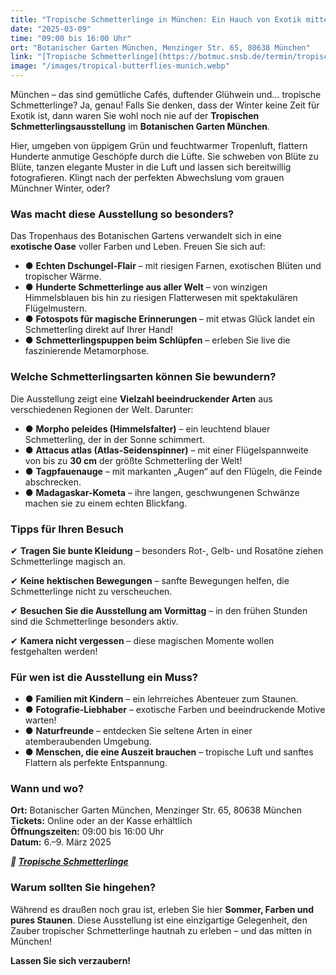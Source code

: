 ```yaml
---
title: "Tropische Schmetterlinge in München: Ein Hauch von Exotik mitten im Winter"
date: "2025-03-09"
time: "09:00 bis 16:00 Uhr"
ort: "Botanischer Garten München, Menzinger Str. 65, 80638 München"
link: "[Tropische Schmetterlinge](https://botmuc.snsb.de/termin/tropische-schmetterlinge/)"
image: "/images/tropical-butterflies-munich.webp"
---
```


München – das sind gemütliche Cafés, duftender Glühwein und… tropische Schmetterlinge? Ja, genau! Falls Sie denken, dass der Winter keine Zeit für Exotik ist, dann waren Sie wohl noch nie auf der **Tropischen Schmetterlingsausstellung** im **Botanischen Garten München**.  

Hier, umgeben von üppigem Grün und feuchtwarmer Tropenluft, flattern Hunderte anmutige Geschöpfe durch die Lüfte. Sie schweben von Blüte zu Blüte, tanzen elegante Muster in die Luft und lassen sich bereitwillig fotografieren. Klingt nach der perfekten Abwechslung vom grauen Münchner Winter, oder?


### Was macht diese Ausstellung so besonders?  

Das Tropenhaus des Botanischen Gartens verwandelt sich in eine **exotische Oase** voller Farben und Leben. Freuen Sie sich auf:  

- ● **Echten Dschungel-Flair** – mit riesigen Farnen, exotischen Blüten und tropischer Wärme.  
- ● **Hunderte Schmetterlinge aus aller Welt** – von winzigen Himmelsblauen bis hin zu riesigen Flatterwesen mit spektakulären Flügelmustern.  
- ● **Fotospots für magische Erinnerungen** – mit etwas Glück landet ein Schmetterling direkt auf Ihrer Hand!  
- ● **Schmetterlingspuppen beim Schlüpfen** – erleben Sie live die faszinierende Metamorphose.  


### Welche Schmetterlingsarten können Sie bewundern?  

Die Ausstellung zeigt eine **Vielzahl beeindruckender Arten** aus verschiedenen Regionen der Welt. Darunter:  

- ● **Morpho peleides (Himmelsfalter)** – ein leuchtend blauer Schmetterling, der in der Sonne schimmert.  
- ● **Attacus atlas (Atlas-Seidenspinner)** – mit einer Flügelspannweite von bis zu **30 cm** der größte Schmetterling der Welt!  
- ● **Tagpfauenauge** – mit markanten „Augen“ auf den Flügeln, die Feinde abschrecken.  
- ● **Madagaskar-Kometa** – ihre langen, geschwungenen Schwänze machen sie zu einem echten Blickfang.  


### Tipps für Ihren Besuch  

✔ **Tragen Sie bunte Kleidung** – besonders Rot-, Gelb- und Rosatöne ziehen Schmetterlinge magisch an.  

✔ **Keine hektischen Bewegungen** – sanfte Bewegungen helfen, die Schmetterlinge nicht zu verscheuchen.  

✔ **Besuchen Sie die Ausstellung am Vormittag** – in den frühen Stunden sind die Schmetterlinge besonders aktiv.  

✔ **Kamera nicht vergessen** – diese magischen Momente wollen festgehalten werden!  


### Für wen ist die Ausstellung ein Muss?  

- ● **Familien mit Kindern** – ein lehrreiches Abenteuer zum Staunen.  
- ● **Fotografie-Liebhaber** – exotische Farben und beeindruckende Motive warten!  
- ● **Naturfreunde** – entdecken Sie seltene Arten in einer atemberaubenden Umgebung.  
- ● **Menschen, die eine Auszeit brauchen** – tropische Luft und sanftes Flattern als perfekte Entspannung.  

### Wann und wo?  

**Ort:** Botanischer Garten München, Menzinger Str. 65, 80638 München  
**Tickets:** Online oder an der Kasse erhältlich  
**Öffnungszeiten:**  09:00 bis 16:00 Uhr  
**Datum:** 6.–9. März 2025

***🔗 [Tropische Schmetterlinge](https://www.muenchen.de/veranstaltungen/freizeit/ausstellungen/tropische-schmetterlinge)***  


### **Warum sollten Sie hingehen?**  

Während es draußen noch grau ist, erleben Sie hier **Sommer, Farben und pures Staunen**. Diese Ausstellung ist eine einzigartige Gelegenheit, den Zauber tropischer Schmetterlinge hautnah zu erleben – und das mitten in München!  

**Lassen Sie sich verzaubern!**
